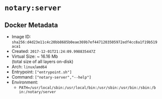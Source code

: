 # `notary:server`

## Docker Metadata

- Image ID: `sha256:d4d23e11c4c20bb8685b0eae369b7ef4471203505972edf4cc8a1f19b519aca1`
- Created: `2017-12-01T21:24:09.998835447Z`
- Virtual Size: ~ 16.16 Mb  
  (total size of all layers on-disk)
- Arch: `linux`/`amd64`
- Entrypoint: `["entrypoint.sh"]`
- Command: `["notary-server","--help"]`
- Environment:
  - `PATH=/usr/local/sbin:/usr/local/bin:/usr/sbin:/usr/bin:/sbin:/bin:/notary/server`
